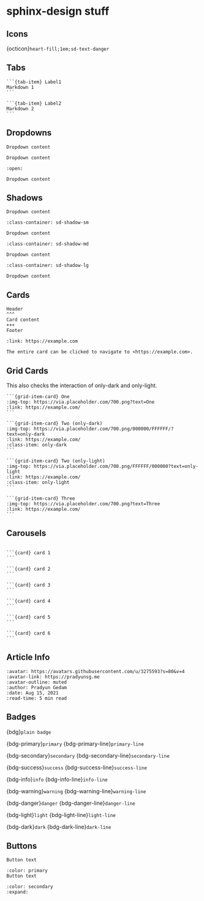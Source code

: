 # sphinx-design stuff

## Icons

{octicon}`heart-fill;1em;sd-text-danger`

## Tabs

````{tab-set}
```{tab-item} Label1
Markdown 1
```

```{tab-item} Label2
Markdown 2
```
````

## Dropdowns

```{dropdown}
Dropdown content
```

```{dropdown} Dropdown title
Dropdown content
```

```{dropdown} Open dropdown
:open:

Dropdown content
```

## Shadows

```{dropdown} Default Shadow
Dropdown content
```

```{dropdown} "sm" Shadow
:class-container: sd-shadow-sm

Dropdown content
```

```{dropdown} "md" Shadow
:class-container: sd-shadow-md

Dropdown content
```

```{dropdown} "lg" Shadow
:class-container: sd-shadow-lg

Dropdown content
```

## Cards

```{card} Card Title
Header
^^^
Card content
+++
Footer
```

```{card} Clickable Card (external)
:link: https://example.com

The entire card can be clicked to navigate to <https://example.com>.
```

## Grid Cards

This also checks the interaction of only-dark and only-light.

````{grid} 1 1 2 3
```{grid-item-card} One
:img-top: https://via.placeholder.com/700.png?text=One
:link: https://example.com/
```

```{grid-item-card} Two (only-dark)
:img-top: https://via.placeholder.com/700.png/000000/FFFFFF/?text=only-dark
:link: https://example.com/
:class-item: only-dark
```

```{grid-item-card} Two (only-light)
:img-top: https://via.placeholder.com/700.png/FFFFFF/000000?text=only-light
:link: https://example.com/
:class-item: only-light
```

```{grid-item-card} Three
:img-top: https://via.placeholder.com/700.png?text=Three
:link: https://example.com/
```
````

## Carousels

````{card-carousel} 2

```{card} card 1
```

```{card} card 2
```

```{card} card 3
```

```{card} card 4
```

```{card} card 5
```

```{card} card 6
```

````

## Article Info

```{article-info}
:avatar: https://avatars.githubusercontent.com/u/3275593?s=80&v=4
:avatar-link: https://pradyunsg.me
:avatar-outline: muted
:author: Pradyun Gedam
:date: Aug 15, 2021
:read-time: 5 min read
```

## Badges

{bdg}`plain badge`

{bdg-primary}`primary` {bdg-primary-line}`primary-line`

{bdg-secondary}`secondary` {bdg-secondary-line}`secondary-line`

{bdg-success}`success` {bdg-success-line}`success-line`

{bdg-info}`info` {bdg-info-line}`info-line`

{bdg-warning}`warning` {bdg-warning-line}`warning-line`

{bdg-danger}`danger` {bdg-danger-line}`danger-line`

{bdg-light}`light` {bdg-light-line}`light-line`

{bdg-dark}`dark` {bdg-dark-line}`dark-line`

## Buttons

```{button-link} https://example.com
Button text
```

```{button-link} https://example.com
:color: primary
Button text
```

```{button-link} https://example.com
:color: secondary
:expand:
```
